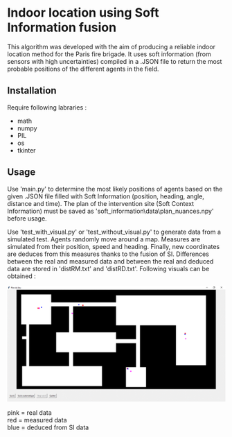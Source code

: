 # Indoor location using Soft Information fusion
 
 This algorithm was developed with the aim of producing a reliable indoor location method for the Paris fire brigade. 
 It uses soft information (from sensors with high uncertainties) compiled in a .JSON file to return the most probable positions of the different agents in the field.
 
 ## Installation
 
 Require following labraries :
 - math
 - numpy
 - PIL
 - os
 - tkinter
 
 ## Usage
 
Use 'main.py' to determine the most likely positions of agents based on the given .JSON file filled with Soft Information (position, heading, angle, distance and time). 
The plan of the intervention site (Soft Context Information) must be saved as 'soft_information\data\plan_nuances.npy' before usage.

Use 'test_with_visual.py' or 'test_without_visual.py' to generate data from a simulated test. Agents randomly move around a map. 
Measures are simulated from their position, speed and heading. Finally, new coordinates are deduces from this measures thanks to the fusion of SI. 
Differences between the real and measured data and between the real and deduced data are stored in 'distRM.txt' and 'distRD.txt'.
Following visuals can be obtained :
 
![](test_with_visual.gif)

pink = real data  
red  = measured data  
blue = deduced from SI data